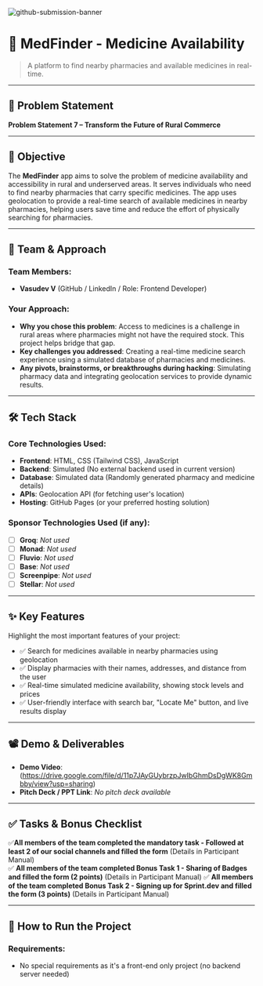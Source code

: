 ![github-submission-banner](https://github.com/user-attachments/assets/a1493b84-e4e2-456e-a791-ce35ee2bcf2f)

# 🚀 **MedFinder - Medicine Availability**

> A platform to find nearby pharmacies and available medicines in real-time.

---

## 📌 Problem Statement

**Problem Statement 7 – Transform the Future of Rural Commerce**

---

## 🎯 Objective

The **MedFinder** app aims to solve the problem of medicine availability and accessibility in rural and underserved areas. It serves individuals who need to find nearby pharmacies that carry specific medicines. The app uses geolocation to provide a real-time search of available medicines in nearby pharmacies, helping users save time and reduce the effort of physically searching for pharmacies.

---

## 🧠 Team & Approach

### Team Members:  
- **Vasudev V** (GitHub / LinkedIn / Role: Frontend Developer)  


### Your Approach:  
- **Why you chose this problem**: Access to medicines is a challenge in rural areas where pharmacies might not have the required stock. This project helps bridge that gap.
- **Key challenges you addressed**: Creating a real-time medicine search experience using a simulated database of pharmacies and medicines.
- **Any pivots, brainstorms, or breakthroughs during hacking**: Simulating pharmacy data and integrating geolocation services to provide dynamic results.

---

## 🛠️ Tech Stack

### Core Technologies Used:
- **Frontend**: HTML, CSS (Tailwind CSS), JavaScript
- **Backend**: Simulated (No external backend used in current version)
- **Database**: Simulated data (Randomly generated pharmacy and medicine details)
- **APIs**: Geolocation API (for fetching user's location)
- **Hosting**: GitHub Pages (or your preferred hosting solution)

### Sponsor Technologies Used (if any):
- [ ] **Groq**: _Not used_
- [ ] **Monad**: _Not used_
- [ ] **Fluvio**: _Not used_
- [ ] **Base**: _Not used_
- [ ] **Screenpipe**: _Not used_
- [ ] **Stellar**: _Not used_

---

## ✨ Key Features

Highlight the most important features of your project:

- ✅ Search for medicines available in nearby pharmacies using geolocation
- ✅ Display pharmacies with their names, addresses, and distance from the user
- ✅ Real-time simulated medicine availability, showing stock levels and prices
- ✅ User-friendly interface with search bar, "Locate Me" button, and live results display

---

## 📽️ Demo & Deliverables

- **Demo Video**: (https://drive.google.com/file/d/11p7JAyGUybrzpJwIbGhmDsDgWK8Gmbby/view?usp=sharing)
- **Pitch Deck / PPT Link**: _No pitch deck available_

---

## ✅ Tasks & Bonus Checklist

✅**All members of the team completed the mandatory task - Followed at least 2 of our social channels and filled the form** (Details in Participant Manual)  
✅ **All members of the team completed Bonus Task 1 - Sharing of Badges and filled the form (2 points)**  (Details in Participant Manual)
✅ **All members of the team completed Bonus Task 2 - Signing up for Sprint.dev and filled the form (3 points)**  (Details in Participant Manual)

---

## 🧪 How to Run the Project

### Requirements:
- No special requirements as it's a front-end only project (no backend server needed)
